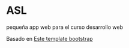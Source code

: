 # ASL
pequeña app web para el curso desarrollo web


Basado en <a href="https://startbootstrap.com/template-overviews/sb-admin/" target = "_blank">Este template bootstrap</a>
